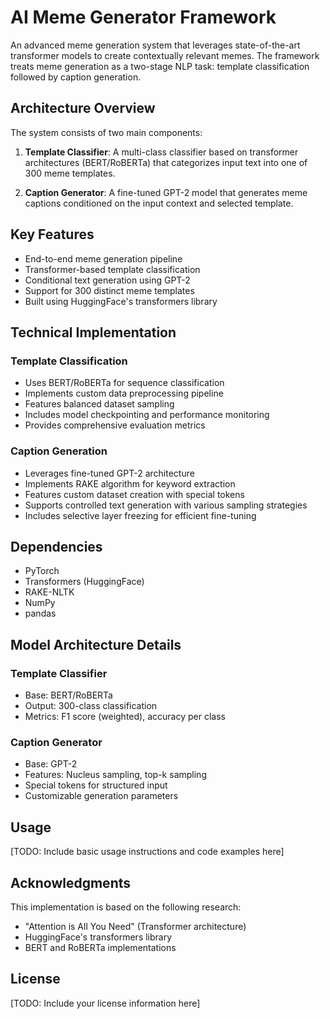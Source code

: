 # AI Meme Generator Framework

An advanced meme generation system that leverages state-of-the-art transformer models to create contextually relevant memes. The framework treats meme generation as a two-stage NLP task: template classification followed by caption generation.

## Architecture Overview

The system consists of two main components:

1. **Template Classifier**: A multi-class classifier based on transformer architectures (BERT/RoBERTa) that categorizes input text into one of 300 meme templates.

2. **Caption Generator**: A fine-tuned GPT-2 model that generates meme captions conditioned on the input context and selected template.

## Key Features

- End-to-end meme generation pipeline
- Transformer-based template classification
- Conditional text generation using GPT-2
- Support for 300 distinct meme templates
- Built using HuggingFace's transformers library

## Technical Implementation

### Template Classification

- Uses BERT/RoBERTa for sequence classification
- Implements custom data preprocessing pipeline
- Features balanced dataset sampling
- Includes model checkpointing and performance monitoring
- Provides comprehensive evaluation metrics

### Caption Generation

- Leverages fine-tuned GPT-2 architecture
- Implements RAKE algorithm for keyword extraction
- Features custom dataset creation with special tokens
- Supports controlled text generation with various sampling strategies
- Includes selective layer freezing for efficient fine-tuning

## Dependencies

- PyTorch
- Transformers (HuggingFace)
- RAKE-NLTK
- NumPy
- pandas

## Model Architecture Details

### Template Classifier
- Base: BERT/RoBERTa
- Output: 300-class classification
- Metrics: F1 score (weighted), accuracy per class

### Caption Generator
- Base: GPT-2
- Features: Nucleus sampling, top-k sampling
- Special tokens for structured input
- Customizable generation parameters

## Usage

[TODO: Include basic usage instructions and code examples here]

## Acknowledgments

This implementation is based on the following research:
- "Attention is All You Need" (Transformer architecture)
- HuggingFace's transformers library
- BERT and RoBERTa implementations

## License

[TODO: Include your license information here]